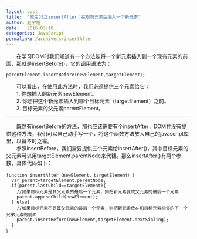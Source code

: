 ```yaml
---
layout: post
title:  "原生JS之insertAfter：在现有元素后插入一个新元素"
author: 赵宇翔
date:   2016-03-10
categories: JavaScript
permalink: /archivers/insertAfter
---
```


　　在学习DOM时我们知道有一个方法能将一个新元素插入到一个现有元素的前面，那就是insertBefore()，它的调用语法为：   
   
	parentElement.insertBefore(newElement,targetElement);

　　可以看出，在使用此方法时，我们必须提供三个元素给它：   
　　1. 你想插入的新元素newElement。   
　　2. 你想把这个新元素插入到哪个目标元素（targetElement）之前。   
　　3. 目标元素的父元素parentElement。

----------
　　既然有insertBefore的方法，那也应该需要有个insertAfter，DOM并没有提供这种方法，我们可以自己动手写一个，将这个函数方法放入自己的javascript库里，以备不时之需。   
　　参照insertBefore，我们需要提供三个元素给insertAfter()，其中目标元素的父元素可以用targetElement.parentNode来代替。那么insertAfter()有两个参数，具体代码如下：   

	function insertAfter（newElement，targetElement）｛
	  var parent=targetElement.parentNode;
	  if(parent.lastChild==targetElement){
	    //如果目标元素是其父元素的最后一个元素，则把新元素变成父元素的最后一个元素
	    parent.appendChild(newElement);
	  } else{
	    //如果目标元素不是其父元素的最后一个元素，则把新元素放在和目标元素相邻的下一个兄弟元素的前面
	    parent.insertBefore(newElement,targetElement.nextSibling);
	  }
	｝
